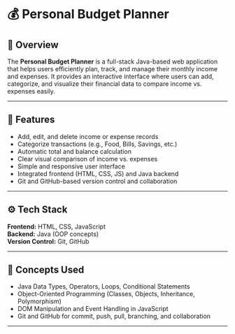 # 💰 Personal Budget Planner

## 📖 Overview
The **Personal Budget Planner** is a full-stack Java-based web application that helps users efficiently plan, track, and manage their monthly income and expenses. It provides an interactive interface where users can add, categorize, and visualize their financial data to compare income vs. expenses easily.

---

## 🧩 Features
- Add, edit, and delete income or expense records  
- Categorize transactions (e.g., Food, Bills, Savings, etc.)  
- Automatic total and balance calculation  
- Clear visual comparison of income vs. expenses  
- Simple and responsive user interface  
- Integrated frontend (HTML, CSS, JS) and Java backend  
- Git and GitHub-based version control and collaboration  

---

## ⚙️ Tech Stack
**Frontend:** HTML, CSS, JavaScript  
**Backend:** Java (OOP concepts)  
**Version Control:** Git, GitHub  

---

## 🧠 Concepts Used
- Java Data Types, Operators, Loops, Conditional Statements  
- Object-Oriented Programming (Classes, Objects, Inheritance, Polymorphism)  
- DOM Manipulation and Event Handling in JavaScript  
- Git and GitHub for commit, push, pull, branching, and collaboration  

---
